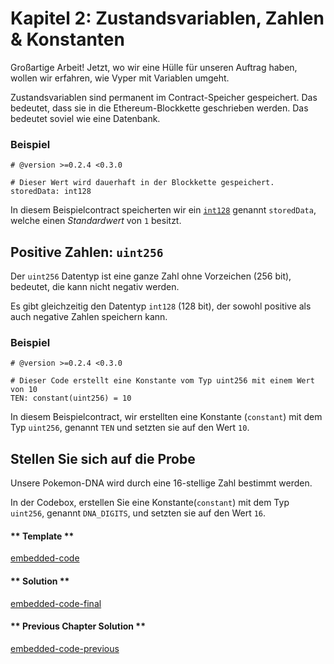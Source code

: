 <!-- Add translation for the following page: https://vyper.fun/#/1/state_vars_and_ints
Do NOT change the code below. The below code runs the code editor -->



# Kapitel 2: Zustandsvariablen, Zahlen & Konstanten

Großartige Arbeit! Jetzt, wo wir eine Hülle für unseren Auftrag haben, wollen wir erfahren, wie Vyper mit Variablen umgeht.

Zustandsvariablen sind permanent im Contract-Speicher gespeichert. Das bedeutet, dass sie in die Ethereum-Blockkette geschrieben werden. Das bedeutet soviel wie eine Datenbank.

### Beispiel

```vyper
# @version >=0.2.4 <0.3.0

# Dieser Wert wird dauerhaft in der Blockkette gespeichert.
storedData: int128
```

In diesem Beispielcontract speicherten wir ein [`int128`](https://vyper.readthedocs.io/en/stable/types.html#signed-integer-128-bit) genannt `storedData`, welche einen _Standardwert_ von `1` besitzt.

## Positive Zahlen: `uint256`

Der `uint256` Datentyp ist eine ganze Zahl ohne Vorzeichen (256 bit), bedeutet, die kann nicht negativ werden.

Es gibt gleichzeitig den Datentyp `int128` (128 bit), der sowohl positive als auch negative Zahlen speichern kann.

### Beispiel

```vyper
# @version >=0.2.4 <0.3.0

# Dieser Code erstellt eine Konstante vom Typ uint256 mit einem Wert von 10
TEN: constant(uint256) = 10
```

In diesem Beispielcontract, wir erstellten eine Konstante (`constant`) mit dem Typ `uint256`, genannt `TEN` und setzten sie auf den Wert `10`.

## Stellen Sie sich auf die Probe

Unsere Pokemon-DNA wird durch eine 16-stellige Zahl bestimmt werden.

In der Codebox, erstellen Sie eine Konstante(`constant`) mit dem Typ `uint256`, genannt `DNA_DIGITS`, und setzten sie auf den Wert `16`.

<!-- tabs:start -->

#### ** Template **

[embedded-code](../assets/1/1.2-template-code.vy ':include :type=code embed-template')

#### ** Solution **

[embedded-code-final](../assets/1/1.2-finished-code.vy ':include :type=code embed-final')

#### ** Previous Chapter Solution **

[embedded-code-previous](../assets/1/1.1-finished-code.vy ':include :type=code embed-previous')

<!-- tabs:end -->
